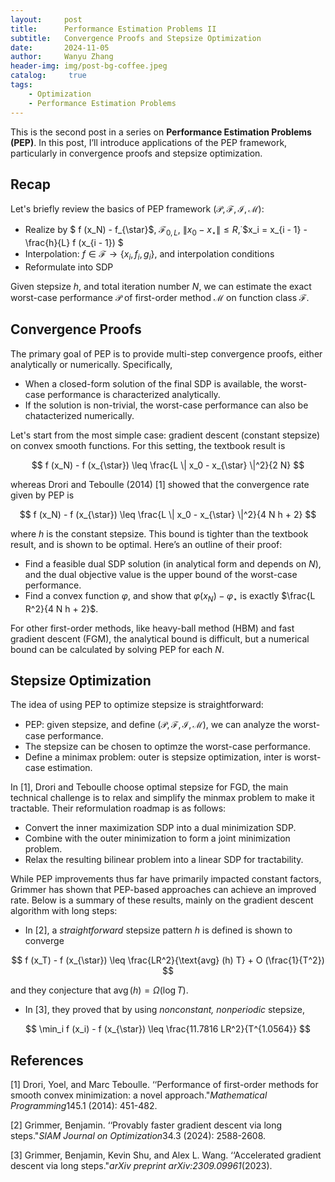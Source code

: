 ```yaml
---
layout:     post
title:      Performance Estimation Problems II
subtitle:   Convergence Proofs and Stepsize Optimization
date:       2024-11-05
author:     Wanyu Zhang
header-img: img/post-bg-coffee.jpeg
catalog: 	 true
tags:
    - Optimization
    - Performance Estimation Problems
---
```


This is the second post in a series on **Performance Estimation Problems (PEP)**. In this post, I’ll introduce applications of the PEP framework, particularly in convergence proofs and stepsize optimization.

## Recap

Let's briefly review the basics of PEP framework $(\mathcal{P}, \mathcal{F}, \mathcal{I}, \mathcal{M})$:

- Realize by $ f (x_N) - f_{\star}$, $\mathcal{F}_{0, L}$, $\| x_0 - x_{\star} \| \leq R$,˙$x_i = x_{i - 1} - \frac{h}{L} f (x_{i - 1}) $
- Interpolation: $f \in \mathcal{F} \longrightarrow \{ x_i, f_i, g_i \}$, and interpolation conditions
- Reformulate into SDP

Given stepsize $h$, and total iteration number $N$, we can estimate the exact worst-case performance $\mathcal{P}$ of first-order method 
$\mathcal{M}$ on function class $\mathcal{F}$.

## Convergence Proofs

The primary goal of PEP is to provide multi-step convergence proofs, either analytically or numerically. Specifically,

- When a closed-form solution of the final SDP is available, the worst-case performance is characterized analytically.
- If the solution is non-trivial, the worst-case performance can also be chatacterized numerically.

Let's start from the most simple case: gradient descent (constant stepsize) on convex smooth functions. For this setting, the textbook result is


$$
f (x_N) - f (x_{\star}) \leq \frac{L \| x_0 - x_{\star} \|^2}{2 N}
$$



whereas Drori and Teboulle (2014) [1] showed that the convergence rate given by PEP is


$$
f (x_N) - f (x_{\star}) \leq \frac{L \| x_0 - x_{\star} \|^2}{4 N h + 2}
$$


where $h$ is the constant stepsize. This bound is tighter than the textbook result, and is shown to be optimal. Here’s an outline of their proof:

* Find a feasible dual SDP solution (in analytical form and depends on $N$), and the dual objective value is the upper bound of the worst-case performance.
* Find a convex function $\varphi$, and show that $\varphi (x_N) - 
  \varphi_{\star}$ is exactly $\frac{L R^2}{4 N h + 2}$.

For other first-order methods, like heavy-ball method (HBM) and fast gradient descent (FGM), the analytical bound is difficult, but  a numerical bound can be calculated by solving PEP for each $N$.

## Stepsize Optimization

The idea of using PEP to optimize stepsize is straightforward:

*  PEP: given stepsize, and define $(\mathcal{P}, \mathcal{F}, \mathcal{I}, 
   \mathcal{M})$, we can analyze the worst-case performance.
*  The stepsize can be chosen to optimze the worst-case performance.
*  Define a minimax problem: outer is stepsize optimization, inter is worst-case estimation.

In [1], Drori and Teboulle choose optimal stepsize for FGD, the main technical challenge is to relax and simplify the minmax problem to make it tractable. Their reformulation roadmap is as follows:

* Convert the inner maximization SDP into a dual minimization SDP.
* Combine with the outer minimization to form a joint minimization problem.
* Relax the resulting bilinear problem into a linear SDP for tractability.

While PEP improvements thus far have primarily impacted constant factors, Grimmer has shown that PEP-based approaches can achieve an improved rate. Below is a summary of these results, mainly on the gradient descent algorithm with long steps:

- In [2], a *straightforward* stepsize pattern $h$ is defined is shown to converge


$$
f (x_T) - f (x_{\star}) \leq \frac{LR^2}{\text{avg} (h) T} + O (\frac{1}{T^2})
$$



and they conjecture that ${\operatorname{avg}} (h) = \Omega (\log T)$.

- In [3], they proved that by using *nonconstant, nonperiodic* stepsize,


$$
\min_i f (x_i) - f (x_{\star}) \leq \frac{11.7816 LR^2}{T^{1.0564}}
$$


## References

[1] Drori, Yoel, and Marc Teboulle. ‘‘Performance of first-order methods for smooth convex minimization: a novel approach."*Mathematical Programming*145.1 (2014): 451-482.

[2] Grimmer, Benjamin. ‘‘Provably faster gradient descent via long steps."*SIAM Journal on Optimization*34.3 (2024): 2588-2608.

[3] Grimmer, Benjamin, Kevin Shu, and Alex L. Wang. ‘‘Accelerated gradient descent via long steps."*arXiv preprint arXiv:2309.09961*(2023).
